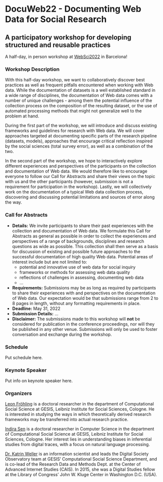 # DocuWeb22 - Documenting Web Data for Social Research
## A participatory workshop for developing structured and reusable practices 
A half-day, in person workshop at [WebSci2022](https://websci22.webscience.org/) in Barcelona!

### Workshop Description
With this half-day workshop, we want to collaboratively discover best practices as well as frequent pitfalls encountered when working with Web data. While the documentation of datasets is a well established standard in a wide range of disciplines, the documentation of Web data comes with a number of unique challenges - among them the potential influence of the collection process on the composition of the resulting dataset, or the use of automated processing methods that might not generalize well to the problem at hand. 

During the first part of the workshop, we will introduce and discuss existing frameworks and guidelines for research with Web data. We will cover approaches targeted at documenting specific parts of the research pipeline (datasets, models), approaches that encourage critical reflection inspired by the social sciences (total survey error), as well as a combination of the two. 

In the second part of the workshop, we hope to interactively explore different experiences and perspectives of the participants on the collection and documentation of Web data. We would therefore like to encourage everyone to follow our Call for Abstracts and share their views on the topic with us and the other participants (however, submission is not a requirement for participation in the workshop). Lastly, we will collectively work on the documentation of a typical Web data collection process, discovering and discussing potential limitations and sources of error along the way.

### Call for Abstracts
- **Details:** We invite participants to share their past experiences with the collection and documentation of Web data. We formulate this Call for Abstracts as general as possible in order to collect the experiences and perspectives of a range of backgrounds, disciplines and research questions as wide as possible. This collection shall then serve as a basis for discussion of existing and possible future approaches to the successful documentation of high quality Web data. 
Potential areas of interest include but are not limited to:
    - potential and innovative use of web data for social inquiry
    - frameworks or methods for assessing web data quality
    - reflections of challenges in assessing, documenting web data
    - ...
- **Requirements:** Submissions may be as long as required by participants to share their experiences with and perspectives on the documentation of Web data. Our expectation would be that submissions range from 2 to 8 pages in length, without any formatting requirements in place.
- **Deadline:** May 31, 2022
- **Submission Details:** ...
- **Disclaimer:** The submissions made to this workshop will **not** be considered for publication in the conference proceedings, nor will they be published in any other venue. Submissions will only be used to foster conversation and exchange during the workshop.

### Schedule
Put schedule here.

### Keynote Speaker
Put info on keynote speaker here.

### Organizers
[Leon Fröhling](https://www.gesis.org/en/institute/staff/person/Leon.Froehling?no_cache=1) is a doctoral researcher in the department of Computational Social Science at GESIS, Leibniz Institute for Social Sciences, Cologne. He is interested in studying the ways in which theoretically derived research frameworks may be transferred into actual research practice. 

[Indira Sen](https://indiiigo.github.io/) is a doctoral researcher in Computer Science in the department of Computational Social Science at GESIS, Leibniz Institute for Social Sciences, Cologne. Her interest lies in understanding biases in inferential studies from digital traces, with a focus on natural language processing.

[Dr. Katrin Weller](https://katrinweller.net/) is an information scientist and leads the Digital Society Observatory team at GESIS’ Computational Social Science Department, and is co-lead of the Research Data and Methods Dept. at the Center of Advanced Internet Studies (CAIS). In 2015, she was a Digital Studies fellow at the Library of Congress’ John W. Kluge Center in Washington D.C. (USA).
